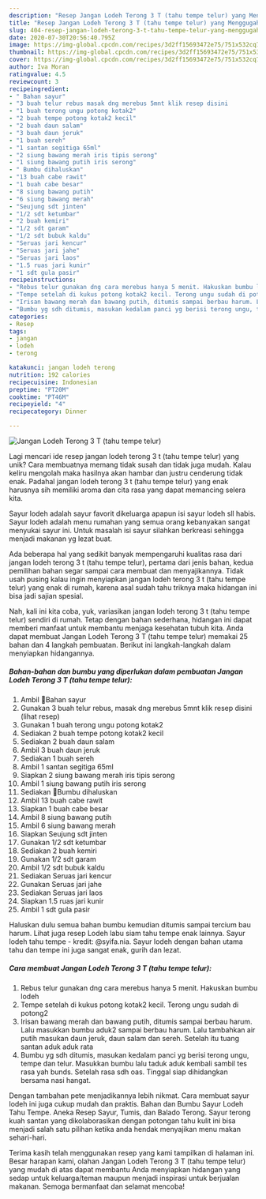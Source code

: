 ```yaml
---
description: "Resep Jangan Lodeh Terong 3 T (tahu tempe telur) yang Menggugah Selera"
title: "Resep Jangan Lodeh Terong 3 T (tahu tempe telur) yang Menggugah Selera"
slug: 404-resep-jangan-lodeh-terong-3-t-tahu-tempe-telur-yang-menggugah-selera
date: 2020-07-30T20:56:40.795Z
image: https://img-global.cpcdn.com/recipes/3d2ff15693472e75/751x532cq70/jangan-lodeh-terong-3-t-tahu-tempe-telur-foto-resep-utama.jpg
thumbnail: https://img-global.cpcdn.com/recipes/3d2ff15693472e75/751x532cq70/jangan-lodeh-terong-3-t-tahu-tempe-telur-foto-resep-utama.jpg
cover: https://img-global.cpcdn.com/recipes/3d2ff15693472e75/751x532cq70/jangan-lodeh-terong-3-t-tahu-tempe-telur-foto-resep-utama.jpg
author: Iva Moran
ratingvalue: 4.5
reviewcount: 3
recipeingredient:
- " Bahan sayur"
- "3 buah telur rebus masak dng merebus 5mnt klik resep disini           lihat resep"
- "1 buah terong ungu potong kotak2"
- "2 buah tempe potong kotak2 kecil"
- "2 buah daun salam"
- "3 buah daun jeruk"
- "1 buah sereh"
- "1 santan segitiga 65ml"
- "2 siung bawang merah iris tipis serong"
- "1 siung bawang putih iris serong"
- " Bumbu dihaluskan"
- "13 buah cabe rawit"
- "1 buah cabe besar"
- "8 siung bawang putih"
- "6 siung bawang merah"
- "Seujung sdt jinten"
- "1/2 sdt ketumbar"
- "2 buah kemiri"
- "1/2 sdt garam"
- "1/2 sdt bubuk kaldu"
- "Seruas jari kencur"
- "Seruas jari jahe"
- "Seruas jari laos"
- "1.5 ruas jari kunir"
- "1 sdt gula pasir"
recipeinstructions:
- "Rebus telur gunakan dng cara merebus hanya 5 menit. Hakuskan bumbu lodeh"
- "Tempe setelah di kukus potong kotak2 kecil. Terong ungu sudah di potong2"
- "Irisan bawang merah dan bawang putih, ditumis sampai berbau harum. Lalu masukkan bumbu aduk2 sampai berbau harum. Lalu tambahkan air putih masukan daun jeruk, daun salam dan sereh. Setelah itu tuang santan aduk aduk rata"
- "Bumbu yg sdh ditumis, masukan kedalam panci yg berisi terong ungu, tempe dan telur. Masukkan bumbu lalu taduk aduk kembali sambil tes rasa yah bunds. Setelah rasa sdh oas. Tinggal siap dihidangkan bersama nasi hangat."
categories:
- Resep
tags:
- jangan
- lodeh
- terong

katakunci: jangan lodeh terong 
nutrition: 192 calories
recipecuisine: Indonesian
preptime: "PT20M"
cooktime: "PT46M"
recipeyield: "4"
recipecategory: Dinner

---
```



![Jangan Lodeh Terong 3 T (tahu tempe telur)](https://img-global.cpcdn.com/recipes/3d2ff15693472e75/751x532cq70/jangan-lodeh-terong-3-t-tahu-tempe-telur-foto-resep-utama.jpg)

Lagi mencari ide resep jangan lodeh terong 3 t (tahu tempe telur) yang unik? Cara membuatnya memang tidak susah dan tidak juga mudah. Kalau keliru mengolah maka hasilnya akan hambar dan justru cenderung tidak enak. Padahal jangan lodeh terong 3 t (tahu tempe telur) yang enak harusnya sih memiliki aroma dan cita rasa yang dapat memancing selera kita.

Sayur lodeh adalah sayur favorit dikeluarga apapun isi sayur lodeh sll habis. Sayur lodeh adalah menu rumahan yang semua orang kebanyakan sangat menyukai sayur ini. Untuk masalah isi sayur silahkan berkreasi sehingga menjadi makanan yg lezat buat.

Ada beberapa hal yang sedikit banyak mempengaruhi kualitas rasa dari jangan lodeh terong 3 t (tahu tempe telur), pertama dari jenis bahan, kedua pemilihan bahan segar sampai cara membuat dan menyajikannya. Tidak usah pusing kalau ingin menyiapkan jangan lodeh terong 3 t (tahu tempe telur) yang enak di rumah, karena asal sudah tahu triknya maka hidangan ini bisa jadi sajian spesial.


Nah, kali ini kita coba, yuk, variasikan jangan lodeh terong 3 t (tahu tempe telur) sendiri di rumah. Tetap dengan bahan sederhana, hidangan ini dapat memberi manfaat untuk membantu menjaga kesehatan tubuh kita. Anda dapat membuat Jangan Lodeh Terong 3 T (tahu tempe telur) memakai 25 bahan dan 4 langkah pembuatan. Berikut ini langkah-langkah dalam menyiapkan hidangannya.

<!--inarticleads1-->

##### Bahan-bahan dan bumbu yang diperlukan dalam pembuatan Jangan Lodeh Terong 3 T (tahu tempe telur):

1. Ambil  🌿Bahan sayur
1. Gunakan 3 buah telur rebus, masak dng merebus 5mnt klik resep disini           (lihat resep)
1. Gunakan 1 buah terong ungu potong kotak2
1. Sediakan 2 buah tempe potong kotak2 kecil
1. Sediakan 2 buah daun salam
1. Ambil 3 buah daun jeruk
1. Sediakan 1 buah sereh
1. Ambil 1 santan segitiga 65ml
1. Siapkan 2 siung bawang merah iris tipis serong
1. Ambil 1 siung bawang putih iris serong
1. Sediakan  🌿Bumbu dihaluskan
1. Ambil 13 buah cabe rawit
1. Siapkan 1 buah cabe besar
1. Ambil 8 siung bawang putih
1. Ambil 6 siung bawang merah
1. Siapkan Seujung sdt jinten
1. Gunakan 1/2 sdt ketumbar
1. Sediakan 2 buah kemiri
1. Gunakan 1/2 sdt garam
1. Ambil 1/2 sdt bubuk kaldu
1. Sediakan Seruas jari kencur
1. Gunakan Seruas jari jahe
1. Sediakan Seruas jari laos
1. Siapkan 1.5 ruas jari kunir
1. Ambil 1 sdt gula pasir


Haluskan dulu semua bahan bumbu kemudian ditumis sampai tercium bau harum. Lihat juga resep Lodeh labu siam tahu tempe enak lainnya. Sayur lodeh tahu tempe - kredit: @syifa.nia. Sayur lodeh dengan bahan utama tahu dan tempe ini juga sangat enak, gurih dan lezat. 

<!--inarticleads2-->

##### Cara membuat Jangan Lodeh Terong 3 T (tahu tempe telur):

1. Rebus telur gunakan dng cara merebus hanya 5 menit. Hakuskan bumbu lodeh
1. Tempe setelah di kukus potong kotak2 kecil. Terong ungu sudah di potong2
1. Irisan bawang merah dan bawang putih, ditumis sampai berbau harum. Lalu masukkan bumbu aduk2 sampai berbau harum. Lalu tambahkan air putih masukan daun jeruk, daun salam dan sereh. Setelah itu tuang santan aduk aduk rata
1. Bumbu yg sdh ditumis, masukan kedalam panci yg berisi terong ungu, tempe dan telur. Masukkan bumbu lalu taduk aduk kembali sambil tes rasa yah bunds. Setelah rasa sdh oas. Tinggal siap dihidangkan bersama nasi hangat.


Dengan tambahan pete menjadikannya lebih nikmat. Cara membuat sayur lodeh ini juga cukup mudah dan praktis. Bahan dan Bumbu Sayur Lodeh Tahu Tempe. Aneka Resep Sayur, Tumis, dan Balado Terong. Sayur terong kuah santan yang dikolaborasikan dengan potongan tahu kulit ini bisa menjadi salah satu pilihan ketika anda hendak menyajikan menu makan sehari-hari. 

Terima kasih telah menggunakan resep yang kami tampilkan di halaman ini. Besar harapan kami, olahan Jangan Lodeh Terong 3 T (tahu tempe telur) yang mudah di atas dapat membantu Anda menyiapkan hidangan yang sedap untuk keluarga/teman maupun menjadi inspirasi untuk berjualan makanan. Semoga bermanfaat dan selamat mencoba!
